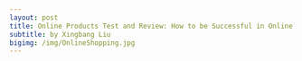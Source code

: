 ```yaml
---
layout: post
title: Online Products Test and Review: How to be Successful in Online Shopping
subtitle: by Xingbang Liu
bigimg: /img/OnlineShopping.jpg
---
```



